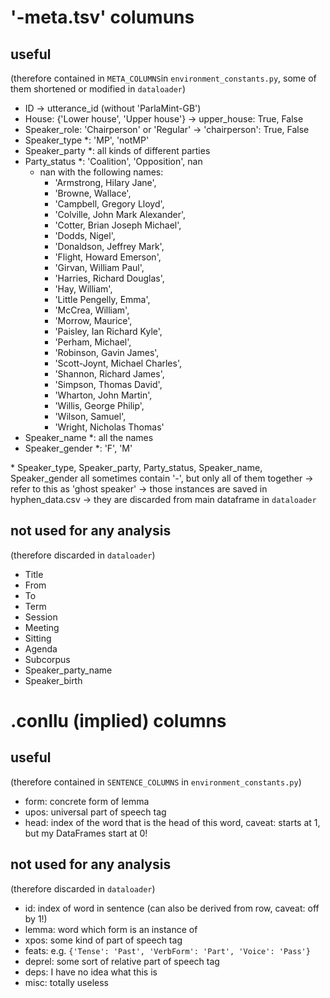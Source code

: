 # '-meta.tsv' columuns
## useful
(therefore contained in `META_COLUMNS`in `environment_constants.py`, some of them shortened or modified in `dataloader`)

- ID -> utterance_id (without 'ParlaMint-GB')
- House: {'Lower house', 'Upper house'} -> upper_house: True, False
- Speaker_role: 'Chairperson' or 'Regular' -> 'chairperson': True, False
- Speaker_type *: 'MP', 'notMP'
- Speaker_party *: all kinds of different parties
- Party_status *: 'Coalition', 'Opposition', nan
    - nan with the following names:
      - 'Armstrong, Hilary Jane',
      - 'Browne, Wallace',
      - 'Campbell, Gregory Lloyd',
      - 'Colville, John Mark Alexander',
      - 'Cotter, Brian Joseph Michael',
      - 'Dodds, Nigel',
      - 'Donaldson, Jeffrey Mark',
      - 'Flight, Howard Emerson',
      - 'Girvan, William Paul',
      - 'Harries, Richard Douglas',
      - 'Hay, William',
      - 'Little Pengelly, Emma',
      - 'McCrea, William',
      - 'Morrow, Maurice',
      - 'Paisley, Ian Richard Kyle',
      - 'Perham, Michael',
      - 'Robinson, Gavin James',
      - 'Scott-Joynt, Michael Charles',
      - 'Shannon, Richard James',
      - 'Simpson, Thomas David',
      - 'Wharton, John Martin',
      - 'Willis, George Philip',
      - 'Wilson, Samuel',
      - 'Wright, Nicholas Thomas'
- Speaker_name *: all the names
- Speaker_gender *: 'F', 'M'

\* Speaker_type, Speaker_party, Party_status, Speaker_name, Speaker_gender
all sometimes contain '-', but only all of them together
-> refer to this as 'ghost speaker'
-> those instances are saved in hyphen_data.csv
-> they are discarded from main dataframe in `dataloader`

## not used for any analysis
(therefore discarded in `dataloader`)
- Title
- From
- To
- Term
- Session
- Meeting
- Sitting
- Agenda
- Subcorpus
- Speaker_party_name
- Speaker_birth

# .conllu (implied) columns
## useful
(therefore contained in `SENTENCE_COLUMNS` in `environment_constants.py`)
- form: concrete form of lemma
- upos: universal part of speech tag
- head: index of the word that is the head of this word, caveat: starts at 1, but my DataFrames start at 0!

## not used for any analysis
(therefore discarded in `dataloader`)
- id: index of word in sentence (can also be derived from row, caveat: off by 1!)
- lemma: word which form is an instance of
- xpos: some kind of part of speech tag
- feats: e.g. `{'Tense': 'Past', 'VerbForm': 'Part', 'Voice': 'Pass'}`
- deprel: some sort of relative part of speech tag
- deps: I have no idea what this is
- misc: totally useless